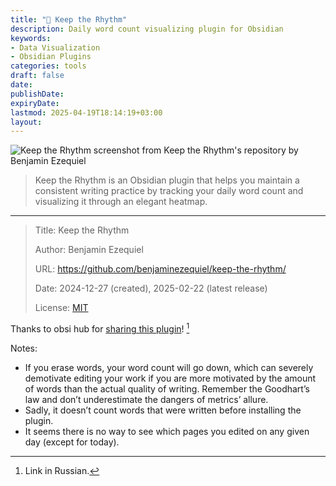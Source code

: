 ```yaml
---
title: "🔧 Keep the Rhythm"
description: Daily word count visualizing plugin for Obsidian
keywords: 
- Data Visualization
- Obsidian Plugins
categories: tools
draft: false
date: 
publishDate: 
expiryDate: 
lastmod: 2025-04-19T18:14:19+03:00
layout: 
---
```


![Keep the Rhythm screenshot from Keep the Rhythm's repository by Benjamin Ezequiel](/img/Keep_the_Rhythm_screenshot.png "Keep the Rhythm screenshot from Keep the Rhythm's [repository](https://github.com/benjaminezequiel/keep-the-rhythm/) by [Benjamin Ezequiel](https://github.com/benjaminezequiel)")

> Keep the Rhythm is an Obsidian plugin that helps you maintain a consistent writing practice by tracking your daily word count and visualizing it through an elegant heatmap.

---

> Title: Keep the Rhythm
> 
> Author:  Benjamin Ezequiel 
> 
> URL: https://github.com/benjaminezequiel/keep-the-rhythm/
> 
> Date: 2024-12-27 (created), 2025-02-22 (latest release)
> 
> License: [MIT](https://github.com/benjaminezequiel/keep-the-rhythm?tab=MIT-1-ov-file)

Thanks to obsi hub for [sharing this plugin](https://t.me/obsidian10/186)! [^1]

Notes: 
- If you erase words, your word count will go down, which can severely demotivate editing your work if you are more motivated by the amount of words than the actual quality of writing. Remember the Goodhart’s law and don’t underestimate the dangers of metrics’ allure.
- Sadly, it doesn’t count words that were written before installing the plugin.
- It seems there is no way to see which pages you edited on any given day (except for today).

[^1]: Link in Russian.
